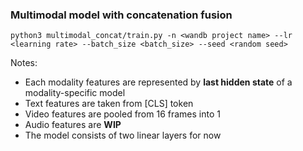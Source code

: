 ### Multimodal model with concatenation fusion

```python3 multimodal_concat/train.py -n <wandb project name> --lr <learning rate> --batch_size <batch_size> --seed <random seed>```

Notes: 
* Each modality features are represented by **last hidden state** of a modality-specific model
* Text features are taken from [CLS] token
* Video features are pooled from 16 frames into 1
* Audio features are **WIP**
* The model consists of two linear layers for now
